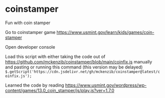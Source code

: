 # coinstamper
Fun with coin stamper

Go to coinstamper game https://www.usmint.gov/learn/kids/games/coin-stamper

Open developer console

Load this script with either taking the code out of https://github.com/mckenzib/coinstamper/blob/main/coinfix.js manually and pasting or running this command (this version may be delayed)
`$.getScript('https://cdn.jsdelivr.net/gh/mckenzib/coinstamper@latest/coinfix.js');` 


Learned the code by reading https://www.usmint.gov/wordpress/wp-content/games/13.0_coin_stamper/js/play.js?ver=1.7.0
